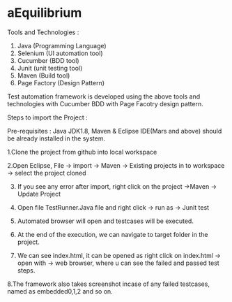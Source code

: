 # aEquilibrium

Tools and Technologies :

1. Java (Programming Language)
2. Selenium (UI automation tool)
3. Cucumber (BDD tool)
4. Junit (unit testing tool)
5. Maven (Build tool)
6. Page Factory (Design Pattern)

Test automation framework is developed using the above tools and technologies with Cucumber BDD with Page Facotry design pattern.

Steps to import the Project :

Pre-requisites : Java JDK1.8, Maven & Eclipse IDE(Mars and above) should be already installed in the system.

1.Clone the project from github into local workspace

2.Open Eclipse, File -> import -> Maven -> Existing projects in to workspace -> select the project cloned

3. If you see any error after import, right click on the project ->Maven -> Update Project

4. Open file TestRunner.Java file and right click -> run as -> Junit test

5. Automated browser will open and testcases will be executed.

6. At the end of the execution, we can navigate to target folder in the project.

7. We can see index.html, it can be opened as right click on index.html -> open with -> web browser, where u can see the failed and passed test steps.

8.The framework also takes screenshot incase of any failed testcases, named as embedded0,1,2 and so on.